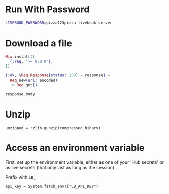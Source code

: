 # Run With Password

```sh
LIVEBOOK_PASSWORD=pizza123pizza livebook server 
```

# Download a file

```elixir
Mix.install([
  {:req, ">= 0.0.0"},
])
 
{:ok, %Req.Response{status: 200} = response} =
  Req.new(url: encoded)
  |> Req.get()

response.body
```

# Unzip

```
unzipped = :zlib.gunzip(compressed_binary)
```

# Access an environment variable

First, set up the environment variable, either
as one of your 'Hub secrets' or as live
secrets (that only last as long as the session)

Prefix with `LB_`

```
api_key = System.fetch_env!("LB_API_KEY")
```
